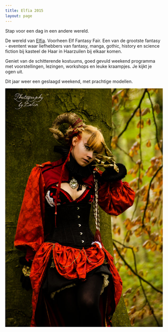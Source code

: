 ```yaml
---
title: Elfia 2015
layout: page
---
```


Stap voor een dag in een andere wereld.

De wereld van [Elfia](http://elfia.com). Voorheen Elf Fantasy Fair. Een van de grootste fantasy - eventent waar liefhebbers van fantasy, manga, gothic, history en science fiction bij kasteel de Haar in Haarzuilen bij elkaar komen.

Geniet van de schitterende kostuums, goed gevuld weekend programma met voorstellingen, lezingen, workshops en leuke kraampjes. Je kijkt je ogen uit.

Dit jaar weer een geslaagd weekend, met prachtige modellen.

![elfia 2015](/blogfotos/Elfia%202015/elfia01.jpg)
